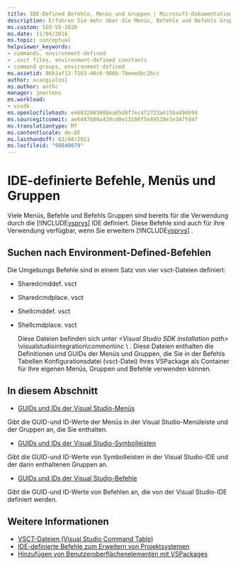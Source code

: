 ```yaml
---
title: IDE-Defined Befehle, Menüs und Gruppen | Microsoft-Dokumentation
description: Erfahren Sie mehr über die Menüs, Befehle und Befehls Gruppen, die in der integrierten Entwicklungsumgebung (IDE) von Visual Studio definiert sind.
ms.custom: SEO-VS-2020
ms.date: 11/04/2016
ms.topic: conceptual
helpviewer_keywords:
- commands, environment-defined
- .vsct files, environment-defined constants
- command groups, environment-defined
ms.assetid: 86b3af13-7163-48c6-986b-7beeedbc26cc
author: acangialosi
ms.author: anthc
manager: jmartens
ms.workload:
- vssdk
ms.openlocfilehash: e46832803008ea65d0f7ec4f2723a615ba496b94
ms.sourcegitcommit: ae6d47b09a439cd0e13180f5e89510e3e347fd47
ms.translationtype: MT
ms.contentlocale: de-DE
ms.lasthandoff: 02/08/2021
ms.locfileid: "99840079"
---
```

# <a name="ide-defined-commands-menus-and-groups"></a>IDE-definierte Befehle, Menüs und Gruppen
Viele Menüs, Befehle und Befehls Gruppen sind bereits für die Verwendung durch die [!INCLUDE[vsprvs](../../code-quality/includes/vsprvs_md.md)] IDE definiert. Diese Befehle sind auch für ihre Verwendung verfügbar, wenn Sie erweitern [!INCLUDE[vsprvs](../../code-quality/includes/vsprvs_md.md)] .

## <a name="finding-environment-defined-commands"></a>Suchen nach Environment-Defined-Befehlen
 Die Umgebungs Befehle sind in einem Satz von vier vsct-Dateien definiert:

- Sharedcmddef. vsct

- Sharedcmdplace. vsct

- Shellcmddef. vsct

- Shellcmdplace. vsct

  Diese Dateien befinden sich unter *\<Visual Studio SDK installation path>* \visualstudiointegration\common\inc \\ . Diese Dateien enthalten die Definitionen und GUIDs der Menüs und Gruppen, die Sie in der Befehls Tabellen Konfigurationsdatei (vsct-Datei) Ihres VSPackage als Container für Ihre eigenen Menüs, Gruppen und Befehle verwenden können.

## <a name="in-this-section"></a>In diesem Abschnitt
- [GUIDs und IDs der Visual Studio-Menüs](../../extensibility/internals/guids-and-ids-of-visual-studio-menus.md)

 Gibt die GUID-und ID-Werte der Menüs in der Visual Studio-Menüleiste und der Gruppen an, die Sie enthalten.

- [GUIDs und IDs der Visual Studio-Symbolleisten](../../extensibility/internals/guids-and-ids-of-visual-studio-toolbars.md)

 Gibt die GUID-und ID-Werte von Symbolleisten in der Visual Studio-IDE und der darin enthaltenen Gruppen an.

- [GUIDs und IDs der Visual Studio-Befehle](../../extensibility/internals/guids-and-ids-of-visual-studio-commands.md)

 Gibt die GUID-und ID-Werte von Befehlen an, die von der Visual Studio-IDE definiert werden.

## <a name="see-also"></a>Weitere Informationen
- [VSCT-Dateien (Visual Studio Command Table)](../../extensibility/internals/visual-studio-command-table-dot-vsct-files.md)
- [IDE-definierte Befehle zum Erweitern von Projektsystemen](../../extensibility/internals/ide-defined-commands-for-extending-project-systems.md)
- [Hinzufügen von Benutzeroberflächenelementen mit VSPackages](../../extensibility/internals/how-vspackages-add-user-interface-elements.md)
